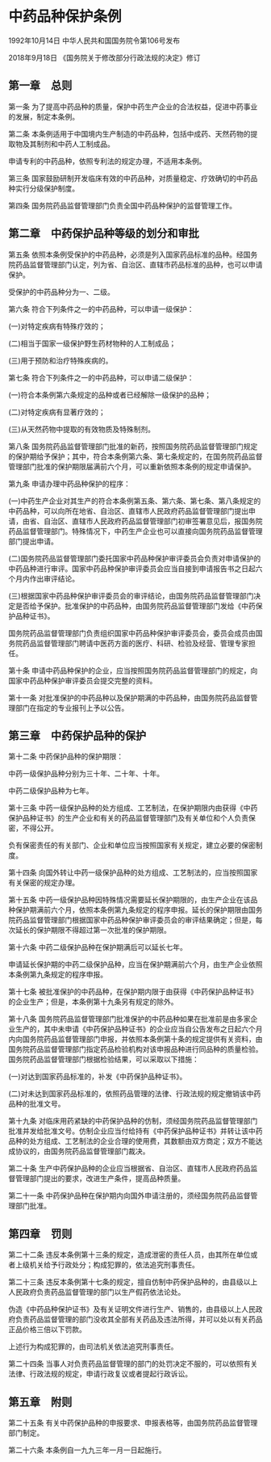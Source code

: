 # 中药品种保护条例

1992年10月14日 中华人民共和国国务院令第106号发布

2018年9月18日 《国务院关于修改部分行政法规的决定》修订

<!-- INFO END -->

## 第一章　总则

第一条 为了提高中药品种的质量，保护中药生产企业的合法权益，促进中药事业的发展，制定本条例。

第二条 本条例适用于中国境内生产制造的中药品种，包括中成药、天然药物的提取物及其制剂和中药人工制成品。

申请专利的中药品种，依照专利法的规定办理，不适用本条例。

第三条 国家鼓励研制开发临床有效的中药品种，对质量稳定、疗效确切的中药品种实行分级保护制度。

第四条 国务院药品监督管理部门负责全国中药品种保护的监督管理工作。

## 第二章　中药保护品种等级的划分和审批

第五条 依照本条例受保护的中药品种，必须是列入国家药品标准的品种。经国务院药品监督管理部门认定，列为省、自治区、直辖市药品标准的品种，也可以申请保护。

受保护的中药品种分为一、二级。

第六条 符合下列条件之一的中药品种，可以申请一级保护：

(一)对特定疾病有特殊疗效的；

(二)相当于国家一级保护野生药材物种的人工制成品；

(三)用于预防和治疗特殊疾病的。

第七条 符合下列条件之一的中药品种，可以申请二级保护：

(一)符合本条例第六条规定的品种或者已经解除一级保护的品种；

(二)对特定疾病有显著疗效的；

(三)从天然药物中提取的有效物质及特殊制剂。

第八条 国务院药品监督管理部门批准的新药，按照国务院药品监督管理部门规定的保护期给予保护；其中，符合本条例第六条、第七条规定的，在国务院药品监督管理部门批准的保护期限届满前六个月，可以重新依照本条例的规定申请保护。

第九条 申请办理中药品种保护的程序：

(一)中药生产企业对其生产的符合本条例第五条、第六条、第七条、第八条规定的中药品种，可以向所在地省、自治区、直辖市人民政府药品监督管理部门提出申请，由省、自治区、直辖市人民政府药品监督管理部门初审签署意见后，报国务院药品监督管理部门。特殊情况下，中药生产企业也可以直接向国务院药品监督管理部门提出申请。

(二)国务院药品监督管理部门委托国家中药品种保护审评委员会负责对申请保护的中药品种进行审评。国家中药品种保护审评委员会应当自接到申请报告书之日起六个月内作出审评结论。

(三)根据国家中药品种保护审评委员会的审评结论，由国务院药品监督管理部门决定是否给予保护。批准保护的中药品种，由国务院药品监督管理部门发给《中药保护品种证书》。

国务院药品监督管理部门负责组织国家中药品种保护审评委员会，委员会成员由国务院药品监督管理部门聘请中医药方面的医疗、科研、检验及经营、管理专家担任。

第十条 申请中药品种保护的企业，应当按照国务院药品监督管理部门的规定，向国家中药品种保护审评委员会提交完整的资料。

第十一条 对批准保护的中药品种以及保护期满的中药品种，由国务院药品监督管理部门在指定的专业报刊上予以公告。

## 第三章　中药保护品种的保护

第十二条 中药保护品种的保护期限：

中药一级保护品种分别为三十年、二十年、十年。

中药二级保护品种为七年。

第十三条 中药一级保护品种的处方组成、工艺制法，在保护期限内由获得《中药保护品种证书》的生产企业和有关的药品监督管理部门及有关单位和个人负责保密，不得公开。

负有保密责任的有关部门、企业和单位应当按照国家有关规定，建立必要的保密制度。

第十四条 向国外转让中药一级保护品种的处方组成、工艺制法的，应当按照国家有关保密的规定办理。

第十五条 中药一级保护品种因特殊情况需要延长保护期限的，由生产企业在该品种保护期满前六个月，依照本条例第九条规定的程序申报。延长的保护期限由国务院药品监督管理部门根据国家中药品种保护审评委员会的审评结果确定；但是，每次延长的保护期限不得超过第一次批准的保护期限。

第十六条 中药二级保护品种在保护期满后可以延长七年。

申请延长保护期的中药二级保护品种，应当在保护期满前六个月，由生产企业依照本条例第九条规定的程序申报。

第十七条 被批准保护的中药品种，在保护期内限于由获得《中药保护品种证书》的企业生产；但是，本条例第十九条另有规定的除外。

第十八条 国务院药品监督管理部门批准保护的中药品种如果在批准前是由多家企业生产的，其中未申请《中药保护品种证书》的企业应当自公告发布之日起六个月内向国务院药品监督管理部门申报，并依照本条例第十条的规定提供有关资料，由国务院药品监督管理部门指定药品检验机构对该申报品种进行同品种的质量检验。国务院药品监督管理部门根据检验结果，可以采取以下措施：

(一)对达到国家药品标准的，补发《中药保护品种证书》。

(二)对未达到国家药品标准的，依照药品管理的法律、行政法规的规定撤销该中药品种的批准文号。

第十九条 对临床用药紧缺的中药保护品种的仿制，须经国务院药品监督管理部门批准并发给批准文号。仿制企业应当付给持有《中药保护品种证书》并转让该中药品种的处方组成、工艺制法的企业合理的使用费，其数额由双方商定；双方不能达成协议的，由国务院药品监督管理部门裁决。

第二十条 生产中药保护品种的企业应当根据省、自治区、直辖市人民政府药品监督管理部门提出的要求，改进生产条件，提高品种质量。

第二十一条 中药保护品种在保护期内向国外申请注册的，须经国务院药品监督管理部门批准。

## 第四章　罚则

第二十二条 违反本条例第十三条的规定，造成泄密的责任人员，由其所在单位或者上级机关给予行政处分；构成犯罪的，依法追究刑事责任。

第二十三条 违反本条例第十七条的规定，擅自仿制中药保护品种的，由县级以上人民政府负责药品监督管理的部门以生产假药依法论处。

伪造《中药品种保护证书》及有关证明文件进行生产、销售的，由县级以上人民政府负责药品监督管理的部门没收其全部有关药品及违法所得，并可以处以有关药品正品价格三倍以下罚款。

上述行为构成犯罪的，由司法机关依法追究刑事责任。

第二十四条 当事人对负责药品监督管理的部门的处罚决定不服的，可以依照有关法律、行政法规的规定，申请行政复议或者提起行政诉讼。

## 第五章　附则

第二十五条 有关中药保护品种的申报要求、申报表格等，由国务院药品监督管理部门制定。

第二十六条 本条例自一九九三年一月一日起施行。

